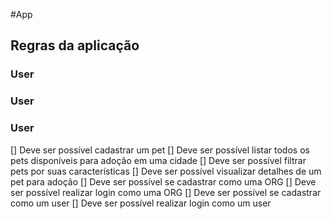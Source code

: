 #App

## Regras da aplicação

### User

### User

### User


[] Deve ser possível cadastrar um pet
[] Deve ser possível listar todos os pets disponíveis para adoção em uma cidade
[] Deve ser possível filtrar pets por suas características
[] Deve ser possível visualizar detalhes de um pet para adoção
[] Deve ser possível se cadastrar como uma ORG
[] Deve ser possível realizar login como uma ORG
[] Deve ser possível se cadastrar como um user
[] Deve ser possível realizar login como um user



